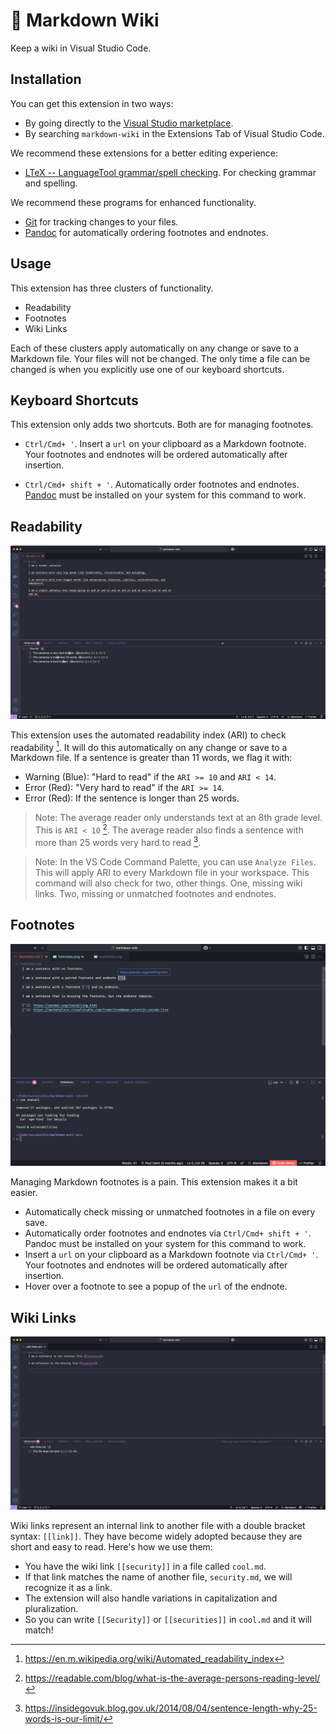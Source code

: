 # 📙 Markdown Wiki

Keep a wiki in Visual Studio Code.

## Installation

You can get this extension in two ways:

- By going directly to the [Visual Studio marketplace](https://marketplace.visualstudio.com/items?itemName=successible.markdown-wiki).
- By searching `markdown-wiki` in the Extensions Tab of Visual Studio Code.

We recommend these extensions for a better editing experience:

- [LTeX -- LanguageTool grammar/spell checking](https://marketplace.visualstudio.com/items?itemName=valentjn.vscode-ltex). For checking grammar and spelling.

We recommend these programs for enhanced functionality.

- [Git](https://git-scm.com/) for tracking changes to your files.
- [Pandoc](https://pandoc.org/installing.html) for automatically ordering footnotes and endnotes.

## Usage

This extension has three clusters of functionality.

- Readability
- Footnotes
- Wiki Links

Each of these clusters apply automatically on any change or save to a Markdown file. Your files will not be changed. The only time a file can be changed is when you explicitly use one of our keyboard shortcuts.

## Keyboard Shortcuts

This extension only adds two shortcuts. Both are for managing footnotes.

- `Ctrl/Cmd+ '`. Insert a `url` on your clipboard as a Markdown footnote. Your footnotes and endnotes will be ordered automatically after insertion.

- `Ctrl/Cmd+ shift + '`. Automatically order footnotes and endnotes. [Pandoc](https://pandoc.org/installing.html) must be installed on your system for this command to work.

## Readability

![Readability](./readability.png)

This extension uses the automated readability index (ARI) to check readability [^1]. It will do this automatically on any change or save to a Markdown file. If a sentence is greater than 11 words, we flag it with:

- Warning (Blue): "Hard to read" if the `ARI >= 10` and `ARI < 14`.
- Error (Red): "Very hard to read" if the `ARI >= 14`.
- Error (Red): If the sentence is longer than 25 words.

> Note: The average reader only understands text at an 8th grade level. This is `ARI < 10` [^2]. The average reader also finds a sentence with more than 25 words very hard to read [^3].

> Note: In the VS Code Command Palette, you can use `Analyze Files`. This will apply ARI to every Markdown file in your workspace. This command will also check for two, other things. One, missing wiki links. Two, missing or unmatched footnotes and endnotes.

## Footnotes

![Footnotes](./footnotes.png)

Managing Markdown footnotes is a pain. This extension makes it a bit easier.

- Automatically check missing or unmatched footnotes in a file on every save.
- Automatically order footnotes and endnotes via `Ctrl/Cmd+ shift + '`. Pandoc must be installed on your system for this command to work.
- Insert a `url` on your clipboard as a Markdown footnote via `Ctrl/Cmd+ '`. Your footnotes and endnotes will be ordered automatically after insertion.
- Hover over a footnote to see a popup of the `url` of the endnote.

## Wiki Links

![Wiki Links](./wiki-links.png)

Wiki links represent an internal link to another file with a double bracket syntax: `[[link]]`. They have become widely adopted because they are short and easy to read. Here's how we use them:

- You have the wiki link `[[security]]` in a file called `cool.md`.
- If that link matches the name of another file, `security.md`, we will recognize it as a link.
- The extension will also handle variations in capitalization and pluralization.
- So you can write `[[Security]]` or `[[securities]]` in `cool.md` and it will match!

[^1]: https://en.m.wikipedia.org/wiki/Automated_readability_index

[^2]: https://readable.com/blog/what-is-the-average-persons-reading-level/

[^3]: https://insidegovuk.blog.gov.uk/2014/08/04/sentence-length-why-25-words-is-our-limit/
